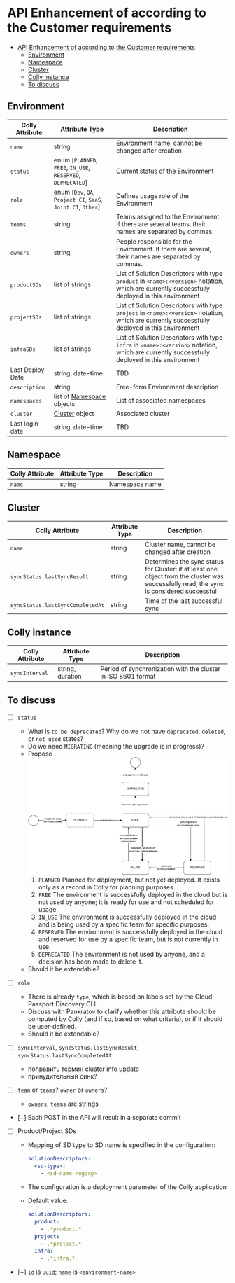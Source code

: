 # API Enhancement of according to the Customer requirements

- [API Enhancement of according to the Customer requirements](#api-enhancement-of-according-to-the-customer-requirements)
  - [Environment](#environment)
  - [Namespace](#namespace)
  - [Cluster](#cluster)
  - [Colly instance](#colly-instance)
  - [To discuss](#to-discuss)

## Environment

| Colly Attribute  | Attribute Type                                                | Description                                                                                                                                    |
|------------------|---------------------------------------------------------------|------------------------------------------------------------------------------------------------------------------------------------------------|
| `name`           | string                                                        | Environment name, cannot be changed after creation                                                                                             |
| `status`         | enum [`PLANNED`, `FREE`, `IN_USE`, `RESERVED`, `DEPRECATED`]  | Current status of the Environment                                                                                                              |
| `role`           | enum [`Dev`, `QA`, `Project CI`, `SaaS`, `Joint CI`, `Other`] | Defines usage role of the Environment                                                                                                          |
| `teams`          | string                                                        | Teams assigned to the Environment. If there are several teams, their names are separated by commas.                                            |
| `owners`         | string                                                        | People responsible for the Environment. If there are several, their names are separated by commas.                                             |
| `productSDs`     | list of strings                                               | List of Solution Descriptors with type `product` in `<name>:<version>` notation, which are currently successfully deployed in this environment |
| `projectSDs`     | list of strings                                               | List of Solution Descriptors with type `project` in `<name>:<version>` notation, which are currently successfully deployed in this environment |
| `infraSDs`       | list of strings                                               | List of Solution Descriptors with type `infra` in `<name>:<version>` notation, which are currently successfully deployed in this environment   |
| Last Deploy Date | string, date-time                                             | TBD                                                                                                                                            |
| `description`    | string                                                        | Free-form Environment description                                                                                                              |
| `namespaces`     | list of [Namespace](#namespace) objects                       | List of associated namespaces                                                                                                                  |
| `cluster`        | [Cluster](#cluster) object                                    | Associated cluster                                                                                                                             |
| Last login date  | string, date-time                                             | TBD                                                                                                                                            |

## Namespace

| Colly Attribute                  | Attribute Type | Description                                                                                                                      |
|----------------------------------|----------------|----------------------------------------------------------------------------------------------------------------------------------|
| `name`                           | string         | Namespace name                                                                                                                   |

## Cluster

| Colly Attribute                  | Attribute Type | Description                                                                                                                      |
|----------------------------------|----------------|----------------------------------------------------------------------------------------------------------------------------------|
| `name`                           | string         | Cluster name, cannot be changed after creation                                                                                   |
| `syncStatus.lastSyncResult`      | string         | Determines the sync status for Cluster: if at least one object from the cluster was successfully read, the sync is considered successful |
| `syncStatus.lastSyncCompletedAt` | string         | Time of the last successful sync                                                                                                 |

## Colly instance

| Colly Attribute | Attribute Type   | Description                                                   |
|-----------------|----------------- |---------------------------------------------------------------|
| `syncInterval`  | string, duration | Period of synchronization with the cluster in ISO 8601 format |

## To discuss

- [ ] `status`

  - What is `to be deprecated`? Why do we not have `deprecated`, `deleted`, or `not used` states?
  - Do we need `MIGRATING` (meaning the upgrade is in progress)?
  - Propose ![env-state-machine.drawio.png](/docs/images/env-state-machine.drawio.png)
    1. `PLANNED` Planned for deployment, but not yet deployed. It exists only as a record in Colly for planning purposes.
    2. `FREE` The environment is successfully deployed in the cloud but is not used by anyone; it is ready for use and not scheduled for usage.
    3. `IN_USE` The environment is successfully deployed in the cloud and is being used by a specific team for specific purposes.
    4. `RESERVED` The environment is successfully deployed in the cloud and reserved for use by a specific team, but is not currently in use.
    5. `DEPRECATED` The environment is not used by anyone, and a decision has been made to delete it.
  - Should it be extendable?

- [ ] `role`

  - There is already `type`, which is based on labels set by the Cloud Passport Discovery CLI.
  - Discuss with Pankratov to clarify whether this attribute should be computed by Colly (and if so, based on what criteria), or if it should be user-defined.
  - Should it be extendable?

- [ ] `syncInterval`, `syncStatus.lastSyncResult`, `syncStatus.lastSyncCompletedAt`
  - поправить термин cluster info update
  - принудительный синк?

- [ ] `team` or `teams`? `owner` or `owners`?
  - `owners`, `teams` are strings

- [+] Each POST in the API will result in a separate commit

- [ ] Product/Project SDs
  - Mapping of SD type to SD name is specified in the configuration:

    ```yaml
    solutionDescriptors:
      <sd-type>:
        - <sd-name-regexp>
    ```

  - The configuration is a deployment parameter of the Colly application
  - Default value:

      ```yaml
      solutionDescriptors:
        product:
          - .*product.*
        project:
          - .*project.*
        infra:
          - .*infra.*
      ```

- [+] `id` is `uuid`; `name` is `<environment-name>`
